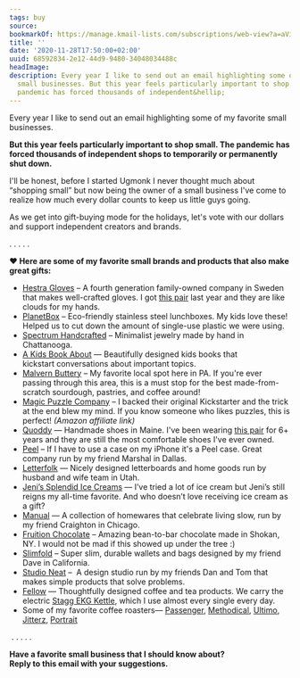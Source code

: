 ```yaml
---
tags: buy
source:
bookmarkOf: https://manage.kmail-lists.com/subscriptions/web-view?a=aVinKJ&c=01EJEM3YYYJNXDFZN393DNT3R1&r=tGTrcPG&m=VWkFSS&k=b516e59e9076885f6812dd13b1088736
title: ''
date: '2020-11-28T17:50:00+02:00'
uuid: 68592834-2e12-44d9-9480-34048034488c
headImage:
description: Every year I like to send out an email highlighting some of my favorite
  small businesses. But this year feels particularly important to shop small. The
  pandemic has forced thousands of independent&hellip;
---
```


Every year I like to send out an email highlighting some of my favorite small businesses.

**But this year feels particularly important to shop small. The pandemic has forced thousands of independent shops to temporarily or permanently shut down.**

I'll be honest, before I started Ugmonk I never thought much about “shopping small” but now being the owner of a small business I've come to realize how much every dollar counts to keep us little guys going.

As we get into gift-buying mode for the holidays, let's vote with our dollars and support independent creators and brands.

. . . . .

**❤️ Here are some of my favorite small brands and products that also make great gifts:**

*   [Hestra Gloves](https://en-us.hestragloves.com/about-hestra?_kx=ZNSYUaE4mXnOEYYW_GvyYeFFKqXjaFpnCkMHemudBuY%3D.aVinKJ) – A fourth generation family-owned company in Sweden that makes well-crafted gloves. I got [this pair](http://en-us.hestragloves.com/products/20830-710-utsjo-cork?_kx=ZNSYUaE4mXnOEYYW_GvyYeFFKqXjaFpnCkMHemudBuY%3D.aVinKJ) last year and they are like clouds for my hands.
*   [PlanetBox](http://www.planetbox.com/?_kx=ZNSYUaE4mXnOEYYW_GvyYeFFKqXjaFpnCkMHemudBuY%3D.aVinKJ) – Eco-friendly stainless steel lunchboxes. My kids love these! Helped us to cut down the amount of single-use plastic we were using.
*   [Spectrum Handcrafted](https://www.spectrum-style.com/all-necklaces?_kx=ZNSYUaE4mXnOEYYW_GvyYeFFKqXjaFpnCkMHemudBuY%3D.aVinKJ) – Minimalist jewelry made by hand in Chattanooga.
*   [A Kids Book About](https://www.akidsbookabout.com/?rfsn=3454198.753aa6&_kx=ZNSYUaE4mXnOEYYW_GvyYeFFKqXjaFpnCkMHemudBuY%3D.aVinKJ) — Beautifully designed kids books that kickstart conversations about important topics.
*   [Malvern Buttery](http://www.malvernbuttery.com/gallery?_kx=ZNSYUaE4mXnOEYYW_GvyYeFFKqXjaFpnCkMHemudBuY%3D.aVinKJ) – My favorite local spot here in PA. If you're ever passing through this area, this is a must stop for the best made-from-scratch sourdough, pastries, and coffee around! 
*   [Magic Puzzle Company](http://amzn.to/3fHXmLX?_kx=ZNSYUaE4mXnOEYYW_GvyYeFFKqXjaFpnCkMHemudBuY%3D.aVinKJ) – I backed their original Kickstarter and the trick at the end blew my mind. If you know someone who likes puzzles, this is perfect! _(Amazon affiliate link)_
*   [Quoddy](https://www.quoddy.com/pages/about-us?_kx=ZNSYUaE4mXnOEYYW_GvyYeFFKqXjaFpnCkMHemudBuY%3D.aVinKJ) — Handmade shoes in Maine. I've been wearing [this pair](https://www.quoddy.com/collections/mens/products/kennebec-chukka?_kx=ZNSYUaE4mXnOEYYW_GvyYeFFKqXjaFpnCkMHemudBuY%3D.aVinKJ) for 6+ years and they are still the most comfortable shoes I've ever owned.
*   [Peel](https://buypeel.com/?_kx=ZNSYUaE4mXnOEYYW_GvyYeFFKqXjaFpnCkMHemudBuY%3D.aVinKJ) – If I have to use a case on my iPhone it's a Peel case. Great company run by my friend Marshal in Dallas. 
*   [Letterfolk](https://www.letterfolk.com/?_kx=ZNSYUaE4mXnOEYYW_GvyYeFFKqXjaFpnCkMHemudBuY%3D.aVinKJ) — Nicely designed letterboards and home goods run by husband and wife team in Utah.
*   [Jeni’s Splendid Ice Creams](https://jenis.com?_kx=ZNSYUaE4mXnOEYYW_GvyYeFFKqXjaFpnCkMHemudBuY%3D.aVinKJ) — I’ve tried a lot of ice cream but Jeni’s still reigns my all-time favorite. And who doesn’t love receiving ice cream as a gift?
*   [Manual](http://www.manual.is/selling?_kx=ZNSYUaE4mXnOEYYW_GvyYeFFKqXjaFpnCkMHemudBuY%3D.aVinKJ) — A collection of homewares that celebrate living slow, run by my friend Craighton in Chicago.
*   [Fruition Chocolate](https://www.fruitionchocolateworks.com/?_kx=ZNSYUaE4mXnOEYYW_GvyYeFFKqXjaFpnCkMHemudBuY%3D.aVinKJ) – Amazing bean-to-bar chocolate made in Shokan, NY. I would not be mad if this showed up under the tree :)
*   [Slimfold](https://www.slimfoldwallet.com/?_kx=ZNSYUaE4mXnOEYYW_GvyYeFFKqXjaFpnCkMHemudBuY%3D.aVinKJ) – Super slim, durable wallets and bags designed by my friend Dave in California. 
*   [Studio Neat](http://www.studioneat.com/?_kx=ZNSYUaE4mXnOEYYW_GvyYeFFKqXjaFpnCkMHemudBuY%3D.aVinKJ) –  A design studio run by my friends Dan and Tom that makes simple products that solve problems.
*   [Fellow](https://fellowproducts.com/?_kx=ZNSYUaE4mXnOEYYW_GvyYeFFKqXjaFpnCkMHemudBuY%3D.aVinKJ) — Thoughtfully designed coffee and tea products. We carry the electric [Stagg EKG Kettle](https://ugmonk.com/collections/coffee/products/fellow-stagg-ekg-matte-black?_kx=ZNSYUaE4mXnOEYYW_GvyYeFFKqXjaFpnCkMHemudBuY%3D.aVinKJ), which I use almost every single every day.
*   Some of my favorite coffee roasters— [Passenger](https://www.passengercoffee.com?_kx=ZNSYUaE4mXnOEYYW_GvyYeFFKqXjaFpnCkMHemudBuY%3D.aVinKJ), [Methodical](https://methodicalcoffee.com?_kx=ZNSYUaE4mXnOEYYW_GvyYeFFKqXjaFpnCkMHemudBuY%3D.aVinKJ), [Ultimo](http://www.ultimocoffee.com/coffee?_kx=ZNSYUaE4mXnOEYYW_GvyYeFFKqXjaFpnCkMHemudBuY%3D.aVinKJ), [Jitterz](https://jitterz-coffee-bar.square.site/?_kx=ZNSYUaE4mXnOEYYW_GvyYeFFKqXjaFpnCkMHemudBuY%3D.aVinKJ), [Portrait](https://portrait.coffee/?_kx=ZNSYUaE4mXnOEYYW_GvyYeFFKqXjaFpnCkMHemudBuY%3D.aVinKJ)

 . . . . .

**Have a favorite small business that I should know about?**  
**Reply to this email with your suggestions.**